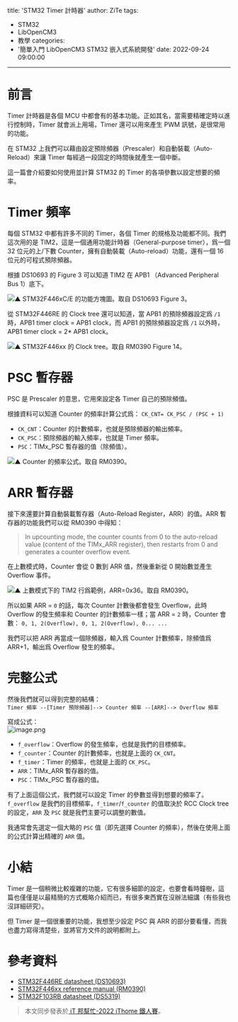 title: 'STM32 Timer 計時器'
author: ZiTe
tags:
  - STM32
  - LibOpenCM3
  - 教學
categories:
  - '簡單入門 LibOpenCM3 STM32 嵌入式系統開發'
date: 2022-09-24 09:00:00
---

# 前言
Timer 計時器是各個 MCU 中都會有的基本功能。正如其名，當需要精確定時以進行控制時，Timer 就會派上用場，Timer 還可以用來產生 PWM 訊號，是很常用的功能。  
  
在 STM32 上我們可以藉由設定預除頻器（Prescaler）和自動裝載（Auto-Reload）來讓 Timer 每經過一段固定的時間後就產生一個中斷。  
  
這一篇會介紹要如何使用並計算 STM32 的 Timer 的各項參數以設定想要的頻率。  

<!--more-->

# Timer 頻率
每個 STM32 中都有許多不同的 Timer，各個 Timer 的規格及功能都不同。我們這次用的是 TIM2，這是一個通用功能計時器（General-purpose timer），爲一個 32 位元的上/下數 Counter，擁有自動裝載（Auto-reload）功能，還有一個 16 位元的可程式預除頻器。

根據 DS10693 的 Figure 3 可以知道 TIM2 在 APB1 （Advanced Peripheral Bus 1）底下。

![▲ STM32F446xC/E 的功能方塊圖。取自 DS10693 Figure 3。](https://blogger.googleusercontent.com/img/b/R29vZ2xl/AVvXsEj8XEh5OYupQ-3-JVsxY4sW1tWx8ZqJUhO1oenC2Yh6RuooigxKdbAmZ7wwniZZgfKVMmSj5dz492cbANOnoml1fUYGek7Qs-9rCtCERqPk3LjtxuzinSoXWc1BbQJoh2yxtVHaaXsM-ZPfhd8V7tL_u_9NIHf_FCRXBXq5JcQywR5Mbc-Sq74RE2Jf/s16000/1.png) 
  

從 STM32F446RE 的 Clock tree 還可以知道，當 APB1 的預除頻器設定爲 `/1` 時，APB1 timer  clock = APB1 clock，而 APB1 的預除頻器設定爲 `/1` 以外時，APB1 timer clock = 2* APB1 clock。

![▲ STM32F446xx 的 Clock tree。取自 RM0390 Figure 14。](https://blogger.googleusercontent.com/img/b/R29vZ2xl/AVvXsEhQMwCBOiY0kUEnYnyx-j6eZy9dEzhdc7Qqpa-cJF_d66O3lFPX7svRDGe7evlGih2Mx5Sv6OQr1r5bN7jRJUhncOvoDwMCHitRsOBhtjhexXiL6d0Ii5jcX5cTBgDMMBbFH3_niSvyIuvx8Vsfh-pkEyvV0BjmqV_thSEfOy0quqwUdvt07K2d5SKi/s16000/2.png)


# PSC 暫存器
PSC 是 Prescaler 的意思，它用來設定各 Timer 自己的預除頻值。

根據資料可以知道 Counter 的頻率計算公式爲：
`CK_CNT= CK_PSC / (PSC + 1)`  
* `CK_CNT`：Counter 的計數頻率，也就是預除頻器的輸出頻率。
* `CK_PSC`：預除頻器的輸入頻率，也就是 Timer 頻率。
* `PSC`：TIMx_PSC 暫存器的值（除頻值）。

![▲ Counter 的頻率公式。取自 RM0390。](https://blogger.googleusercontent.com/img/b/R29vZ2xl/AVvXsEj749vqCdyvJCuFI3OBUkU2qVAYVTRKhyT2o5MuoM4dSJXNO8TVa_dlfL-VoxQoauY1OE_Xbqz-HThxpHLdr06Okk_wUO5R0gDb0YFtl8xCozfBEOuTajgGGplEB4vZpvBvKDEXo3xKkWTYDmutRsjTFGnop58wv0dehLYdeSFQ8iRGEXwd8K8CDGQ1/s16000/3.png) 

# ARR 暫存器
接下來還要計算自動裝載暫存器（Auto-Reload Register，ARR）的值。ARR 暫存器的功能我們可以從 RM0390 中得知：
> In upcounting mode, the counter counts from 0 to the auto-reload value (content of the TIMx_ARR register), then restarts from 0 and generates a counter overflow event.  

在上數模式時，Counter 會從 0 數到 ARR 值，然後重新從 0 開始數並產生 Overflow 事件。

![▲ 上數模式下的 TIM2 行爲範例，ARR=0x36。取自 RM0390。](https://blogger.googleusercontent.com/img/b/R29vZ2xl/AVvXsEhF3xphTAy7Ilwm-lYcI-j8WBflXxeNHNIIZ36-O11JIsNGPAfxB0kznVcvEpNicphzRFXKrNrSnUHW9GP6MGojyA_95GMTaM6A84V4SyDcql6m_HtzWcq-KDPVtWCe7xH2ZIu-2BUnV1m7xwiIxejgRbCMc1j0TcepXS0eafuBpf7_OoZdAdL_zz0L/s16000/4.png) 
  

所以如果 ARR = `0` 的話，每次 Counter 計數後都會發生 Overflow，此時 Overflow 的發生頻率和 Counter 的計數頻率一樣；當 ARR = `2` 時，Counter 會數：
`0, 1, 2(Overflow), 0, 1, 2(Overflow), 0... ...`  

我們可以把 ARR 再當成一個除頻器，輸入爲 Counter 計數頻率，除頻值爲 ARR+1，輸出爲 Overflow 發生的頻率。

# 完整公式
然後我們就可以得到完整的結構：  
`Timer 頻率 --[Timer 預除頻器]--> Counter 頻率 --[ARR]--> Overflow 頻率`  

寫成公式：  
![image.png](https://blogger.googleusercontent.com/img/b/R29vZ2xl/AVvXsEj6tOm8rGApz9SgH1ruhwO4JK_q2qoWaD1oXlHwpZLz0_sJH309rcAbSVSaHvWWfI_7Sneh-DQ63Yd0-r0OuGYWVzYcxKb6UFbOjN3CoYodhQRV6BeWOvJBjJTB2IW_b1YPcW_HADLoc2g7aDVP-F8WD3K38Gk0yeRV7LBjIXGwADGUmxu28CY83SmW/s16000/5.png) 

* `f_overflow`：Overflow 的發生頻率，也就是我們的目標頻率。
* `f_counter`：Counter 的計數頻率，也就是上面的 `CK_CNT`。
* `f_timer`：Timer 的頻率，也就是上面的 `CK_PSC`。
* `ARR`：TIMx_ARR 暫存器的值。
* `PSC`：TIMx_PSC 暫存器的值。

有了上面這個公式，我們就可以設定 Timer 的參數並得到想要的頻率了。`f_overflow` 是我們的目標頻率，`f_timer`/`f_counter` 的值取決於 RCC Clock tree 的設定，`ARR` 及 `PSC` 就是我們主要可以調整的數值。
  
我通常會先選定一個大略的 `PSC` 值（即先選擇 Counter 的頻率），然後在使用上面的公式計算出精確的 `ARR` 值。  

# 小結
Timer 是一個稍微比較複雜的功能，它有很多細節的設定，也要會看時鐘樹，這篇也僅僅是以最精簡的方式概略介紹而已，有很多東西實在沒辦法細講（有些我也沒詳細研究）。

但 Timer 是一個很重要的功能，我想至少設定 PSC 與 ARR 的部分要看懂，而我也盡力寫得清楚些，並將官方文件的說明都附上。

# 參考資料
* [STM32F446RE datasheet (DS10693)](https://www.st.com/resource/en/datasheet/stm32f446re.pdf)
* [STM32F446xx reference manual (RM0390)](https://www.st.com/resource/en/reference_manual/rm0390-stm32f446xx-advanced-armbased-32bit-mcus-stmicroelectronics.pdf)
* [STM32F103RB datasheet (DS5319)](https://www.st.com/resource/en/datasheet/stm32f103rb.pdf)

> 本文同步發表於[ iT 邦幫忙-2022 iThome 鐵人賽](https://ithelp.ithome.com.tw/articles/10296369)。
